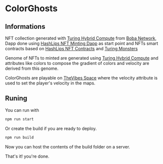 # ColorGhosts

## Informations

NFT collection generated with [Turing Hybrid Compute](https://boba.network/turing-hybrid-compute/) from [Boba Network](https://boba.network/), Dapp done using [HashLips NFT Minting Dapp](https://github.com/HashLips/hashlips_nft_minting_dapp) as start point and NFTs smart contracts based on [HashLips NFT Contracts](https://github.com/HashLips/hashlips_nft_contract) and [Turing Monsters](https://github.com/omgnetwork/optimism-v2/tree/develop/boba_community/turing-monsters)

Genome of NFTs to minted are generated using [Turing Hybrid Compute](https://boba.network/turing-hybrid-compute/) and attributes like colors to compose the gradient of colors and velocity are derived from this genome.

ColorGhosts are playable on [TheVibes Space](https://thevibes--space-crypto.ipns.dweb.link/#/) where the velocity attribute is used to set the player's velocity in the maps.

## Runing

You can run with

```sh
npm run start
```

Or create the build if you are ready to deploy.

```sh
npm run build
```

Now you can host the contents of the build folder on a server.

That's it! you're done.
